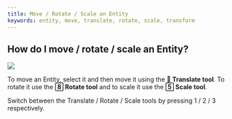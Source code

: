```yaml
---
title: Move / Rotate / Scale an Entity
keywords: entity, move, translate, rotate, scale, transform
---
```


## How do I move / rotate / scale an Entity?

<img src="https://s3-eu-west-1.amazonaws.com/static.playcanvas.com/instructions/transform.gif"/>

To move an Entity, select it and then move it using the **<span class="font-icon">&#58454;</span> Translate tool**. To rotate it use the **<span class="font-icon">&#57670;</span> Rotate tool** and to scale it use the **<span class="font-icon">&#57667;</span> Scale tool**.

Switch between the Translate / Rotate / Scale tools by pressing 1 / 2 / 3 respectively.